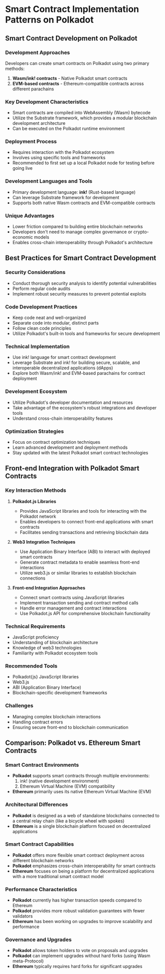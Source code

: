 # Smart Contract Implementation Patterns on Polkadot

## Smart Contract Development on Polkadot

### Development Approaches

Developers can create smart contracts on Polkadot using two primary methods:
1. **Wasm/ink! contracts** - Native Polkadot smart contracts
2. **EVM-based contracts** - Ethereum-compatible contracts across different parachains

### Key Development Characteristics

- Smart contracts are compiled into WebAssembly (Wasm) bytecode
- Utilize the Substrate framework, which provides a modular blockchain development architecture
- Can be executed on the Polkadot runtime environment

### Deployment Process

- Requires interaction with the Polkadot ecosystem
- Involves using specific tools and frameworks
- Recommended to first set up a local Polkadot node for testing before going live

### Development Languages and Tools

- Primary development language: **ink!** (Rust-based language)
- Can leverage Substrate framework for development
- Supports both native Wasm contracts and EVM-compatible contracts

### Unique Advantages

- Lower friction compared to building entire blockchain networks
- Developers don't need to manage complex governance or crypto-economic models
- Enables cross-chain interoperability through Polkadot's architecture

## Best Practices for Smart Contract Development

### Security Considerations

- Conduct thorough security analysis to identify potential vulnerabilities
- Perform regular code audits
- Implement robust security measures to prevent potential exploits

### Code Development Practices

- Keep code neat and well-organized
- Separate code into modular, distinct parts
- Follow clean code principles
- Utilize Polkadot's built-in tools and frameworks for secure development

### Technical Implementation

- Use ink! language for smart contract development
- Leverage Substrate and ink! for building secure, scalable, and interoperable decentralized applications (dApps)
- Explore both Wasm/ink! and EVM-based parachains for contract deployment

### Development Ecosystem

- Utilize Polkadot's developer documentation and resources
- Take advantage of the ecosystem's robust integrations and developer tools
- Understand cross-chain interoperability features

### Optimization Strategies

- Focus on contract optimization techniques
- Learn advanced development and deployment methods
- Stay updated with the latest Polkadot smart contract technologies

## Front-end Integration with Polkadot Smart Contracts

### Key Interaction Methods

1. **Polkadot.js Libraries**
   - Provides JavaScript libraries and tools for interacting with the Polkadot network
   - Enables developers to connect front-end applications with smart contracts
   - Facilitates sending transactions and retrieving blockchain data

2. **Web3 Integration Techniques**
   - Use Application Binary Interface (ABI) to interact with deployed smart contracts
   - Generate contract metadata to enable seamless front-end interactions
   - Utilize web3.js or similar libraries to establish blockchain connections

3. **Front-end Integration Approaches**
   - Connect smart contracts using JavaScript libraries
   - Implement transaction sending and contract method calls
   - Handle error management and contract interactions
   - Use Polkadot.js API for comprehensive blockchain functionality

### Technical Requirements

- JavaScript proficiency
- Understanding of blockchain architecture
- Knowledge of web3 technologies
- Familiarity with Polkadot ecosystem tools

### Recommended Tools

- Polkadot{js} JavaScript libraries
- Web3.js
- ABI (Application Binary Interface)
- Blockchain-specific development frameworks

### Challenges

- Managing complex blockchain interactions
- Handling contract errors
- Ensuring secure front-end to blockchain communication

## Comparison: Polkadot vs. Ethereum Smart Contracts

### Smart Contract Environments

- **Polkadot** supports smart contracts through multiple environments:
  1. ink! (native development environment)
  2. Ethereum Virtual Machine (EVM) compatibility
- **Ethereum** primarily uses its native Ethereum Virtual Machine (EVM)

### Architectural Differences

- **Polkadot** is designed as a web of standalone blockchains connected to a central relay chain (like a bicycle wheel with spokes)
- **Ethereum** is a single blockchain platform focused on decentralized applications

### Smart Contract Capabilities

- **Polkadot** offers more flexible smart contract deployment across different blockchain networks
- **Polkadot** emphasizes cross-chain interoperability for smart contracts
- **Ethereum** focuses on being a platform for decentralized applications with a more traditional smart contract model

### Performance Characteristics

- **Polkadot** currently has higher transaction speeds compared to Ethereum
- **Polkadot** provides more robust validation guarantees with fewer validators
- **Ethereum** has been working on upgrades to improve scalability and performance

### Governance and Upgrades

- **Polkadot** allows token holders to vote on proposals and upgrades
- **Polkadot** can implement upgrades without hard forks (using Wasm meta-Protocol)
- **Ethereum** typically requires hard forks for significant upgrades